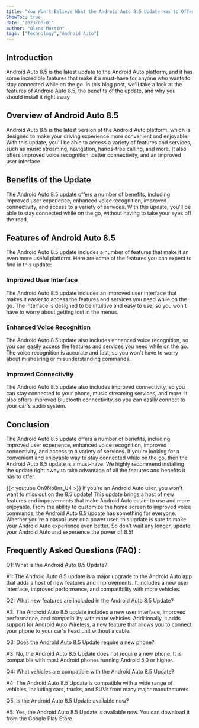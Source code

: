 ```yaml
---
title: "You Won't Believe What the Android Auto 8.5 Update Has to Offer!"
ShowToc: true 
date: "2023-06-01"
author: "Olene Martin" 
tags: ["Technology","Android Auto"]
---
```

## Introduction

Android Auto 8.5 is the latest update to the Android Auto platform, and it has some incredible features that make it a must-have for anyone who wants to stay connected while on the go. In this blog post, we'll take a look at the features of Android Auto 8.5, the benefits of the update, and why you should install it right away.

## Overview of Android Auto 8.5

Android Auto 8.5 is the latest version of the Android Auto platform, which is designed to make your driving experience more convenient and enjoyable. With this update, you'll be able to access a variety of features and services, such as music streaming, navigation, hands-free calling, and more. It also offers improved voice recognition, better connectivity, and an improved user interface.

## Benefits of the Update

The Android Auto 8.5 update offers a number of benefits, including improved user experience, enhanced voice recognition, improved connectivity, and access to a variety of services. With this update, you'll be able to stay connected while on the go, without having to take your eyes off the road.

## Features of Android Auto 8.5

The Android Auto 8.5 update includes a number of features that make it an even more useful platform. Here are some of the features you can expect to find in this update:

### Improved User Interface

The Android Auto 8.5 update includes an improved user interface that makes it easier to access the features and services you need while on the go. The interface is designed to be intuitive and easy to use, so you won't have to worry about getting lost in the menus.

### Enhanced Voice Recognition

The Android Auto 8.5 update also includes enhanced voice recognition, so you can easily access the features and services you need while on the go. The voice recognition is accurate and fast, so you won't have to worry about mishearing or misunderstanding commands.

### Improved Connectivity

The Android Auto 8.5 update also includes improved connectivity, so you can stay connected to your phone, music streaming services, and more. It also offers improved Bluetooth connectivity, so you can easily connect to your car's audio system.

## Conclusion

The Android Auto 8.5 update offers a number of benefits, including improved user experience, enhanced voice recognition, improved connectivity, and access to a variety of services. If you're looking for a convenient and enjoyable way to stay connected while on the go, then the Android Auto 8.5 update is a must-have. We highly recommend installing the update right away to take advantage of all the features and benefits it has to offer.

{{< youtube On9No8nr_U4 >}} 
If you're an Android Auto user, you won't want to miss out on the 8.5 update! This update brings a host of new features and improvements that make Android Auto easier to use and more enjoyable. From the ability to customize the home screen to improved voice commands, the Android Auto 8.5 update has something for everyone. Whether you're a casual user or a power user, this update is sure to make your Android Auto experience even better. So don't wait any longer, update your Android Auto and experience the power of 8.5!

## Frequently Asked Questions (FAQ) :
Q1: What is the Android Auto 8.5 Update?

A1: The Android Auto 8.5 update is a major upgrade to the Android Auto app that adds a host of new features and improvements. It includes a new user interface, improved performance, and compatibility with more vehicles.

Q2: What new features are included in the Android Auto 8.5 Update?

A2: The Android Auto 8.5 update includes a new user interface, improved performance, and compatibility with more vehicles. Additionally, it adds support for Android Auto Wireless, a new feature that allows you to connect your phone to your car's head unit without a cable.

Q3: Does the Android Auto 8.5 Update require a new phone?

A3: No, the Android Auto 8.5 Update does not require a new phone. It is compatible with most Android phones running Android 5.0 or higher.

Q4: What vehicles are compatible with the Android Auto 8.5 Update?

A4: The Android Auto 8.5 Update is compatible with a wide range of vehicles, including cars, trucks, and SUVs from many major manufacturers.

Q5: Is the Android Auto 8.5 Update available now?

A5: Yes, the Android Auto 8.5 Update is available now. You can download it from the Google Play Store.


